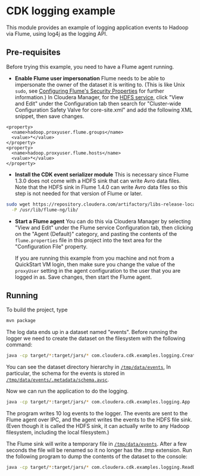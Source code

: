 CDK logging example
=========================

This module provides an example of logging application events to Hadoop via Flume, using
log4j as the logging API.

## Pre-requisites

Before trying this example, you need to have a Flume agent running.

*   __Enable Flume user impersonation__ Flume needs to be able to impersonate the owner
 of the dataset it is writing to. (This is like Unix `sudo`, see
[Configuring Flume's Security Properties](http://www.cloudera.com/content/cloudera-content/cloudera-docs/CDH4/latest/CDH4-Security-Guide/cdh4sg_topic_4_2.html)
for further information.) In Cloudera Manager, for the [HDFS service](http://localhost:7180/cmf/services/status),
click "View and Edit" under the Configuration tab then
search for "Cluster-wide Configuration Safety Valve for core-site.xml"
and add the following XML snippet, then save changes.

```
<property>
  <name>hadoop.proxyuser.flume.groups</name>
  <value>*</value>
</property>
<property>
  <name>hadoop.proxyuser.flume.hosts</name>
  <value>*</value>
</property>
```
*   __Install the CDK event serializer module__ This is necessary
since Flume 1.3.0 does not come with a HDFS sink that can write Avro data files.
Note that the HDFS sink in Flume 1.4.0 can write Avro data files so this step is not
needed for that version of Flume or later.

```bash
sudo wget https://repository.cloudera.com/artifactory/libs-release-local/com/cloudera/cdk/cdk-flume-avro-event-serializer/0.4.0/cdk-flume-avro-event-serializer-0.4.0.jar \
  -P /usr/lib/flume-ng/lib/
```
*   __Start a Flume agent__ You can do this via Cloudera Manager by
selecting "View and Edit" under the Flume service Configuration tab, then clicking on the
"Agent (Default)" category, and pasting the contents of the `flume.properties` file in
this project into the text area for the "Configuration File" property.

    If you are running this example from you machine and not from a QuickStart VM login,
then make sure you change the value of the `proxyUser` setting in the agent
configuration to the user that you are logged in as. Save changes,
then start the Flume agent.

## Running

To build the project, type

```bash
mvn package
```

The log data ends up in a dataset named "events". Before running the logger we need
to create the dataset on the filesystem with the following command:

```bash
java -cp target/*:target/jars/* com.cloudera.cdk.examples.logging.CreateDataset
```

You can see the dataset directory hierarchy in [`/tmp/data/events`](http://localhost:8888/filebrowser/#/tmp/data/events),
In particular, the schema for the events is stored in
[`/tmp/data/events/.metadata/schema.avsc`](http://localhost:8888/filebrowser/#/tmp/data/events/.metadata/schema.avsc).

Now we can run the application to do the logging.

```bash
java -cp target/*:target/jars/* com.cloudera.cdk.examples.logging.App
```

The program writes 10 log events to the logger. The events are sent to the Flume agent
over IPC, and the agent writes the events to the HDFS file sink. (Even though it is
called the HDFS sink, it can actually write to any Hadoop filesystem,
including the local filesystem.)

The Flume sink will write a temporary file in [`/tmp/data/events`](http://localhost:8888/filebrowser/#/tmp/data/events).
After a few seconds the file will be renamed so it no longer has the _.tmp_ extension.
Run the following program to dump the contents of the dataset to the console:

```bash
java -cp target/*:target/jars/* com.cloudera.cdk.examples.logging.ReadDataset
```


